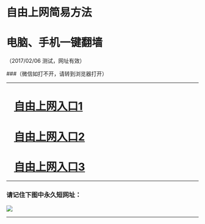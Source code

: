 # 自由上网简易方法

# 电脑、手机一键翻墙

（2017/02/06 测试，网址有效）

###（微信如打不开，请转到浏览器打开）

***


# &nbsp;&nbsp; <a href="http://fqtz-1097.fqtz99.info/?t=30097&?uid=1 " target="_blank">自由上网入口1</a>
# &nbsp;&nbsp; <a href="http://fqtz-1098.fqtz99.info/?t=8098&?uid=2 " target="_blank">自由上网入口2</a>
# &nbsp;&nbsp; <a href="https://github.com/ogate/ogate/blob/master/README.md?0125" target="_blank">自由上网入口3</a>
***

### 请记住下图中永久短网址：

<img src="https://fqtz-9999.fqtz99.info/pic/yjfq-20170119ok.png" /> 


***


